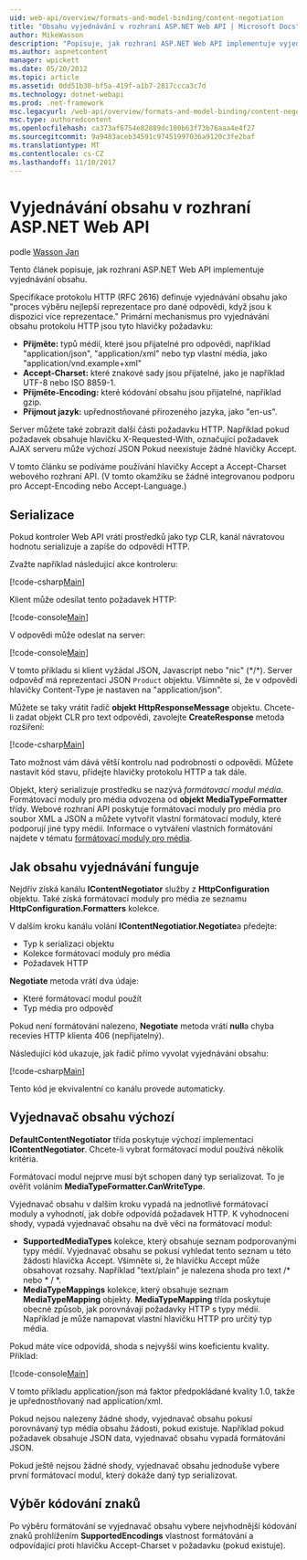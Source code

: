 ```yaml
---
uid: web-api/overview/formats-and-model-binding/content-negotiation
title: "Obsahu vyjednávání v rozhraní ASP.NET Web API | Microsoft Docs"
author: MikeWasson
description: "Popisuje, jak rozhraní ASP.NET Web API implementuje vyjednávání obsahu HTTP."
ms.author: aspnetcontent
manager: wpickett
ms.date: 05/20/2012
ms.topic: article
ms.assetid: 0dd51b30-bf5a-419f-a1b7-2817ccca3c7d
ms.technology: dotnet-webapi
ms.prod: .net-framework
msc.legacyurl: /web-api/overview/formats-and-model-binding/content-negotiation
msc.type: authoredcontent
ms.openlocfilehash: ca373af6754e82889dc100b63f73b76aaa4e4f27
ms.sourcegitcommit: 9a9483aceb34591c97451997036a9120c3fe2baf
ms.translationtype: MT
ms.contentlocale: cs-CZ
ms.lasthandoff: 11/10/2017
---
```

<a name="content-negotiation-in-aspnet-web-api"></a>Vyjednávání obsahu v rozhraní ASP.NET Web API
====================
podle [Wasson Jan](https://github.com/MikeWasson)

Tento článek popisuje, jak rozhraní ASP.NET Web API implementuje vyjednávání obsahu.

Specifikace protokolu HTTP (RFC 2616) definuje vyjednávání obsahu jako "proces výběru nejlepší reprezentace pro dané odpovědi, když jsou k dispozici více reprezentace." Primární mechanismus pro vyjednávání obsahu protokolu HTTP jsou tyto hlavičky požadavku:

- **Přijměte:** typů médií, které jsou přijatelné pro odpovědi, například "application/json", "application/xml" nebo typ vlastní média, jako &quot;application/vnd.example+xml&quot;
- **Accept-Charset:** které znakové sady jsou přijatelné, jako je například UTF-8 nebo ISO 8859-1.
- **Přijměte-Encoding:** které kódování obsahu jsou přijatelné, například gzip.
- **Přijmout jazyk:** upřednostňované přirozeného jazyka, jako "en-us".

Server můžete také zobrazit další části požadavku HTTP. Například pokud požadavek obsahuje hlavičku X-Requested-With, označující požadavek AJAX serveru může výchozí JSON Pokud neexistuje žádné hlavičky Accept.

V tomto článku se podíváme používání hlavičky Accept a Accept-Charset webového rozhraní API. (V tomto okamžiku se žádné integrovanou podporu pro Accept-Encoding nebo Accept-Language.)

## <a name="serialization"></a>Serializace

Pokud kontroler Web API vrátí prostředků jako typ CLR, kanál návratovou hodnotu serializuje a zapíše do odpovědi HTTP.

Zvažte například následující akce kontroleru:

[!code-csharp[Main](content-negotiation/samples/sample1.cs)]

Klient může odesílat tento požadavek HTTP:

[!code-console[Main](content-negotiation/samples/sample2.cmd)]

V odpovědi může odeslat na server:

[!code-console[Main](content-negotiation/samples/sample3.cmd)]

V tomto příkladu si klient vyžádal JSON, Javascript nebo "nic" (\*/\*). Server odpověď má reprezentaci JSON `Product` objektu. Všimněte si, že v odpovědi hlavičky Content-Type je nastaven na &quot;application/json&quot;.

Můžete se taky vrátit řadič **objekt HttpResponseMessage** objektu. Chcete-li zadat objekt CLR pro text odpovědi, zavolejte **CreateResponse** metoda rozšíření:

[!code-csharp[Main](content-negotiation/samples/sample4.cs)]

Tato možnost vám dává větší kontrolu nad podrobnosti o odpovědi. Můžete nastavit kód stavu, přidejte hlavičky protokolu HTTP a tak dále.

Objekt, který serializuje prostředku se nazývá *formátovací modul média*. Formátovací moduly pro média odvozena od **objekt MediaTypeFormatter** třídy. Webové rozhraní API poskytuje formátovací moduly pro média pro soubor XML a JSON a můžete vytvořit vlastní formátovací moduly, které podporují jiné typy médií. Informace o vytváření vlastních formátování najdete v tématu [formátovací moduly pro média](media-formatters.md).

## <a name="how-content-negotiation-works"></a>Jak obsahu vyjednávání funguje

Nejdřív získá kanálu **IContentNegotiator** služby z **HttpConfiguration** objektu. Také získá formátovací moduly pro média ze seznamu **HttpConfiguration.Formatters** kolekce.

V dalším kroku kanálu volání **IContentNegotiatior.Negotiate**a předejte:

- Typ k serializaci objektu
- Kolekce formátovací moduly pro média
- Požadavek HTTP

**Negotiate** metoda vrátí dva údaje:

- Které formátovací modul použít
- Typ média pro odpověď

Pokud není formátování nalezeno, **Negotiate** metoda vrátí **null**a chyba recevies HTTP klienta 406 (nepřijatelný).

Následující kód ukazuje, jak řadič přímo vyvolat vyjednávání obsahu:

[!code-csharp[Main](content-negotiation/samples/sample5.cs)]

Tento kód je ekvivalentní co kanálu provede automaticky.

## <a name="default-content-negotiator"></a>Vyjednavač obsahu výchozí

**DefaultContentNegotiator** třída poskytuje výchozí implementaci **IContentNegotiator**. Chcete-li vybrat formátovací modul používá několik kritéria.

Formátovací modul nejprve musí být schopen daný typ serializovat. To je ověřit voláním **MediaTypeFormatter.CanWriteType**.

Vyjednavač obsahu v dalším kroku vypadá na jednotlivé formátovací moduly a vyhodnotí, jak dobře odpovídá požadavek HTTP. K vyhodnocení shody, vypadá vyjednavač obsahu na dvě věci na formátovací modul:

- **SupportedMediaTypes** kolekce, který obsahuje seznam podporovanými typy médií. Vyjednavač obsahu se pokusí vyhledat tento seznam u této žádosti hlavička Accept. Všimněte si, že hlavičku Accept může obsahovat rozsahy. Například "text/plain" je nalezena shoda pro text /\* nebo \* / \*.
- **MediaTypeMappings** kolekce, který obsahuje seznam **MediaTypeMapping** objekty. **MediaTypeMapping** třída poskytuje obecné způsob, jak porovnávají požadavky HTTP s typy médií. Například je může namapovat vlastní hlavičku HTTP pro určitý typ média.

Pokud máte více odpovídá, shoda s nejvyšší wins koeficientu kvality. Příklad:

[!code-console[Main](content-negotiation/samples/sample6.cmd)]

V tomto příkladu application/json má faktor předpokládané kvality 1.0, takže je upřednostňovaný nad application/xml.

Pokud nejsou nalezeny žádné shody, vyjednavač obsahu pokusí porovnávaný typ média obsahu žádosti, pokud existuje. Například pokud požadavek obsahuje JSON data, vyjednavač obsahu vypadá formátování JSON.

Pokud ještě nejsou žádné shody, vyjednavač obsahu jednoduše vybere první formátovací modul, který dokáže daný typ serializovat.

## <a name="selecting-a-character-encoding"></a>Výběr kódování znaků

Po výběru formátování se vyjednavač obsahu vybere nejvhodnější kódování znaků prohlížením **SupportedEncodings** vlastnost formátování a odpovídající proti hlavičku Accept-Charset v požadavku (pokud existuje).
